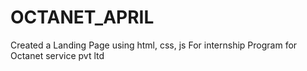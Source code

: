 # OCTANET_APRIL
 Created a Landing Page using html, css, js  For internship Program for Octanet service pvt ltd
